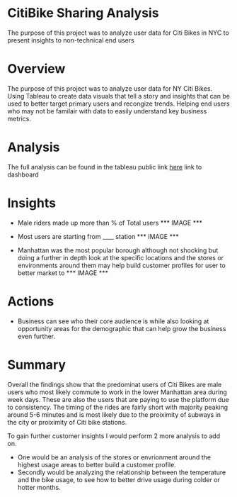 # CitiBike Sharing Analysis
The purpose of this project was to analyze user data for Citi Bikes in NYC to present insights to non-technical end users

# Overview
The purpose of this project was to analyze user data for NY Citi Bikes. Using Tableau to create data visuals that tell a story and insights that can be used to better target primary users and recongize trends. Helping end users who may not be familair with data to easily understand key business metrics.

# Analysis
The full analysis can be found in the tableau public link [here]([url](https://public.tableau.com/app/profile/malik.don2760/viz/CitiBikeAnalysis_17312076424340/Story1)) link to dashboard

# Insights
- Male riders made up more than % of Total users
*** IMAGE ***

- Most users are starting from ____ station
*** IMAGE ***

- Manhattan was the most popular borough although not shocking but doing a further in depth look at the specific locations and the stores or environments around them may help build customer profiles for user to better market to
*** IMAGE ***

# Actions
-  Business can see who their core audience is while also looking at opportunity areas for the demographic that can help grow the business even further.

# Summary
Overall the findings show that the predominat users of Citi Bikes are male users who most likely commute to work in the lower Manhattan area during week days. These are also the users that are paying to use the platform due to consistency. The timing of the rides are fairly short with majority peaking around 5-6 minutes and is most likely due to the proiximity of subways in the city or proiximity of Citi bike stations.

To gain further customer insights I would perform 2 more analysis to add on. 
- One would be an analysis of the stores or envrionment around the highest usage areas to better build a customer profile.
- Secondly would be analyzing the relationship between the temperature and the bike usage, to see how to better drive usage during colder or hotter months.
